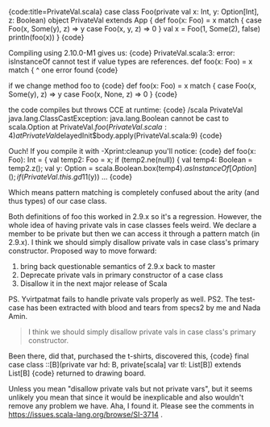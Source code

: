 {code:title=PrivateVal.scala}
case class Foo(private val x: Int, y: Option[Int], z: Boolean)
object PrivateVal extends App {
  def foo(x: Foo) = x match {
    case Foo(x, Some(y), z) => y
    case Foo(x, y, z) => 0
  }
  val x = Foo(1, Some(2), false)
  println(foo(x))
}
{code}

Compiling using 2.10.0-M1 gives us:
{code}
PrivateVal.scala:3: error: isInstanceOf cannot test if value types are references.
  def foo(x: Foo) = x match {
                      ^
one error found
{code}

if we change method foo to
{code}
def foo(x: Foo) = x match {
  case Foo(x, Some(y), z) => y
  case Foo(x, None, z) => 0
}
{code}

the code compiles but throws CCE at runtime:
{code}
/scala PrivateVal
java.lang.ClassCastException: java.lang.Boolean cannot be cast to scala.Option
	at PrivateVal$.foo(PrivateVal.scala:4)
	at PrivateVal$delayedInit$body.apply(PrivateVal.scala:9)
{code}

Ouch! If you compile it with -Xprint:cleanup you'll notice:
{code}
def foo(x: Foo): Int = {
      <synthetic> val temp2: Foo = x;
      if (temp2.ne(null))
        {
          <synthetic> val temp4: Boolean = temp2.z();
          val y: Option = scala.Boolean.box(temp4).$asInstanceOf[Option]();
          if (PrivateVal.this.gd1$1(y))
...
{code}

Which means pattern matching is completely confused about the arity (and thus types) of our case class.

Both definitions of foo this worked in 2.9.x so it's a regression. However, the whole idea of having private vals in case classes feels weird. We declare a member to be private but then we can access it through a pattern match (in 2.9.x). I think we should simply disallow private vals in case class's primary constructor. Proposed way to move forward:
1. bring back questionable semantics of 2.9.x back to master
2. Deprecate private vals in primary constructor of a case class
3. Disallow it in the next major release of Scala

PS. Yvirtpatmat fails to handle private vals properly as well.
PS2. The test-case has been extracted with blood and tears from specs2 by me and Nada Amin.
> I think we should simply disallow private vals in case class's primary constructor.

Been there, did that, purchased the t-shirts, discovered this,
{code}
final case class ::[B](private var hd: B, private[scala] var tl: List[B]) extends List[B]
{code}
returned to drawing board.

Unless you mean "disallow private vals but not private vars", but it seems unlikely you mean that since it would be inexplicable and also wouldn't remove any problem we have.
Aha, I found it.  Please see the comments in https://issues.scala-lang.org/browse/SI-3714 .  
